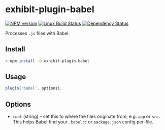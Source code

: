 # exhibit-plugin-babel

[![NPM version][npm-image]][npm-url] [![Linux Build Status][travis-image]][travis-url] [![Dependency Status][depstat-image]][depstat-url]

Processes `.js` files with Babel.

## Install

```sh
> npm install -D exhibit-plugin-babel
```

## Usage

```js
plugin('babel', options);
```

## Options

- `root` (string) – set this to where the files originate from, e.g. `app` or `src`. This helps Babel find your `.babelrc` or `package.json` config per-file.

[npm-url]: https://npmjs.org/package/exhibit-plugin-babel
[npm-image]: https://img.shields.io/npm/v/exhibit-plugin-babel.svg?style=flat-square

[travis-url]: https://travis-ci.org/exhibitjs/exhibit-plugin-babel
[travis-image]: https://img.shields.io/travis/exhibitjs/exhibit-plugin-babel.svg?style=flat-square&label=Linux

[appveyor-url]: https://ci.appveyor.com/project/exhibitjs/exhibit-plugin-babel
[appveyor-image]: https://img.shields.io/appveyor/ci/exhibitjs/exhibit-plugin-babel/master.svg?style=flat-square&label=Windows

[depstat-url]: https://david-dm.org/exhibitjs/exhibit-plugin-babel
[depstat-image]: https://img.shields.io/david/exhibitjs/exhibit-plugin-babel.svg?style=flat-square
